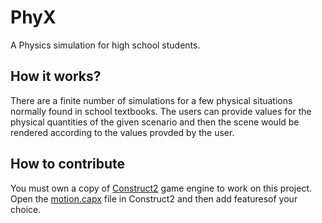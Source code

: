 # PhyX
A Physics simulation for high school students.

## How it works?
There are a finite number of simulations for a few physical situations normally found in school textbooks. The users can provide values for the physical quantities of the given scenario and then the scene would be rendered according to the values provded by the user.
## How to contribute
You must own a copy of [Construct2]() game engine to work on this project. Open the [motion.capx]() file in Construct2 and then add featuresof your choice.
